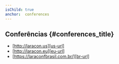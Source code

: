 ```yaml
---
isChild: true
anchor:  conferences
---
```


## Conferências {#conferences_title}

* [http://laracon.us][us-url]
* [http://laracon.eu][eu-url]
* [https://laraconfbrasil.com.br/][br-url]

[us-url]:http://laracon.us/
[eu-url]:http://laracon.eu/
[br-url]:https://laraconfbrasil.com.br/
